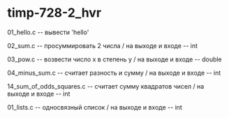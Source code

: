 # timp-728-2_hvr

01_hello.c -- вывести 'hello'

02_sum.c -- просуммировать 2 числа / на выходе и входе -- int

03_pow.c -- возвести число x в степень y / на выходе и входе -- double

04_minus_sum.c -- считает разность и сумму / на выходе и входе -- int

14_sum_of_odds_squares.c -- считает сумму квадратов чисел / на выходе и входе -- int

01_lists.c -- односвязный список / на выходе и входе -- int